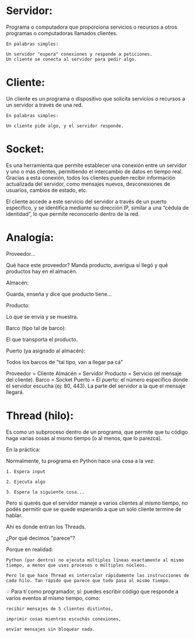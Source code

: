 # Servidor:

Programa o computadora que proporciona servicios o recursos a otros programas o computadoras llamados clientes.

    En palabras simples:

    Un servidor "espera" conexiones y responde a peticiones.
    Un cliente se conecta al servidor para pedir algo.


# Cliente:

Un cliente es un programa o dispositivo que solicita servicios o recursos a un servidor a través de una red.

    En palabras simples:

    Un cliente pide algo, y el servidor responde.


# Socket:

Es una herramienta que permite establecer una conexión entre un servidor y uno o más clientes, permitiendo el intercambio de datos en tiempo real. Gracias a esta conexión, todos los clientes pueden recibir información actualizada del servidor, como mensajes nuevos, desconexiones de usuarios, cambios de estado, etc.

El cliente accede a este servicio del servidor a través de un puerto específico, y se identifica mediante su dirección IP, similar a una “cédula de identidad”, lo que permite reconocerlo dentro de la red.


# Analogía:

Proveedor...

Qué hace este proveedor? Manda producto, averigua si llegó y qué productos hay en el almacén.


Almacén:

Guarda, enseña y dice que producto tiene...


Producto:

Lo que se envía y se muestra.


Barco (tipo tal de barco):

El que transporta el producto.


Puerto (ya asignado al almacén):

Todos los barcos de "tal tipo, van a llegar pa cá"


Proveedor = Cliente
Almacén = Servidor
Producto = Servicio (el mensaje del cliente).
Barco = Socket
Puerto = El puerto: el número específico donde el servidor escucha (ej: 80, 443). La parte del servidor a la que el mensaje llegará.


# Thread (hilo):

Es como un subproceso dentro de un programa, que permite que tu código haga varias cosas al mismo tiempo (o al menos, que lo parezca).

En la práctica:

Normalmente, tu programa en Python hace una cosa a la vez:

    1. Espera input

    2. Ejecuta algo

    3. Espera la siguiente cosa...

Pero si querés que el servidor maneje a varios clientes al mismo tiempo, no podés permitir que se quede esperando a que un solo cliente termine de hablar.

Ahí es donde entran los Threads.


¿Por qué decimos "parece"?

Porque en realidad:

    Python (por dentro) no ejecuta múltiples líneas exactamente al mismo tiempo, a menos que uses procesos o múltiples núcleos.

    Pero lo que hace Thread es intercalar rápidamente las instrucciones de cada hilo. Tan rápido que parece que todo pasa al mismo tiempo.

💡 Para tí como programador, sí: puedes escribir código que responde a varios eventos al mismo tiempo, como:

    recibir mensajes de 5 clientes distintos,

    imprimir cosas mientras escuchás conexiones,

    enviar mensajes sin bloquear nada.
